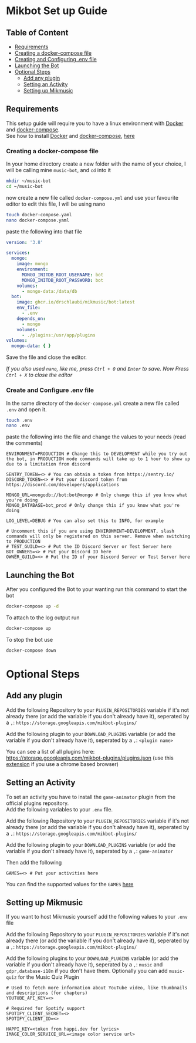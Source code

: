 # Mikbot Set up Guide

## Table of Content

- [Requirements](#requirements)
- [Creating a docker-compose file](#creating-a-docker-compose-file)
- [Creating and Configuring .env file](#create-and-configure-env-file)
- [Launching the Bot](#launching-the-bot)
- [Optional Steps](#optional-steps)
    - [Add any plugin](#add-any-plugin)
    - [Setting an Activity](#setting-an-activity)
    - [Setting up Mikmusic](#setting-up-mikmusic)

## Requirements

This setup guide will require you to have a linux environment with [Docker](https://www.docker.com/)
and [docker-compose](https://github.com/docker/compose). \
See how to install [Docker](https://www.docker.com/) and [docker-compose](https://github.com/docker/compose),
[here](https://docs.docker.com/engine/install/)

### Creating a docker-compose file

In your home directory create a new folder with the name of your choice, I will be calling mine `music-bot`, and `cd`
into it

```bash
mkdir ~/music-bot
cd ~/music-bot
```

now create a new file called `docker-compose.yml` and use your favourite editor to edit this file, I will be using nano

```bash
touch docker-compose.yaml
nano docker-compose.yaml
```

paste the following into that file

```yaml
version: '3.8'

services:
  mongo:
    image: mongo
    environment:
      MONGO_INITDB_ROOT_USERNAME: bot
      MONGO_INITDB_ROOT_PASSWORD: bot
    volumes:
      - mongo-data:/data/db
  bot:
    image: ghcr.io/drschlaubi/mikmusic/bot:latest
    env_file:
      - .env
    depends_on:
      - mongo
    volumes:
      - ./plugins:/usr/app/plugins
volumes:
  mongo-data: { }
```

Save the file and close the editor.

*If you also used `nano`, like me, press `Ctrl + O` and `Enter` to save. Now Press `Ctrl + X` to close the editor*

### Create and Configure .env file

In the same directory of the `docker-compose.yml` create a new file called `.env` and open it.

```bash
touch .env
nano .env
```

paste the following into the file and change the values to your needs (read the comments)

```env
ENVIRONMENT=PRODUCTION # Change this to DEVELOPMENT while you try out the bot, in PRODUCTION mode commands will take up to 1 hour to show up due to a limitation from discord

SENTRY_TOKEN=<> # You can obtain a token from https://sentry.io/
DISCORD_TOKEN=<> # Put your discord token from https://discord.com/developers/applications

MONGO_URL=mongodb://bot:bot@mongo # Only change this if you know what you're doing
MONGO_DATABASE=bot_prod # Only change this if you know what you're doing

LOG_LEVEL=DEBUG # You can also set this to INFO, for example

# Uncomment this if you are using ENVIRONMENT=DEVELOPMENT, slash commands will only be registered on this server. Remove when switching to PRODUCTION
# TEST_GUILD=<> # Put the ID Discord Server or Test Server here
BOT_OWNERS=<> # Put your Discord ID here
OWNER_GUILD=<> # Put the ID of your Discord Server or Test Server here
```

## Launching the Bot

After you configured the Bot to your wanting run this command to start the bot

```bash
docker-compose up -d
```

To attach to the log output run

```bash
docker-compose up
```

To stop the bot use

```bash
docker-compose down
```

# Optional Steps

## Add any plugin

Add the following Repository to your `PLUGIN_REPOSITORIES` variable if it's not already there (or add the variable if
you don't already have it), seperated by a `,`: `https://storage.googleapis.com/mikbot-plugins/`

Add the following plugin to your `DOWNLOAD_PLUGINS` variable (or add the variable if you don't already have it),
seperated by a `,`: `<plugin name>`

You can see a list of all plugins here: https://storage.googleapis.com/mikbot-plugins/plugins.json (use
this [extension](https://chrome.google.com/webstore/detail/jsonvue/chklaanhfefbnpoihckbnefhakgolnmc) if you use a chrome
based browser)

## Setting an Activity

To set an activity you have to install the `game-animator` plugin from the official plugins repository. \
Add the following variables to your `.env` file.

Add the following Repository to your `PLUGIN_REPOSITORIES` variable if it's not already there (or add the variable if
you don't already have it), seperated by a `,`: `https://storage.googleapis.com/mikbot-plugins/`

Add the following plugin to your `DOWNLOAD_PLUGINS` variable (or add the variable if you don't already have it),
seperated by a `,`: `game-animator`

Then add the following

```env
GAMES=<> # Put your activities here
```

You can find the supported values for
the `GAMES` [here](https://github.com/StckOverflw/mikbot/tree/main/core/game-animator)

## Setting up Mikmusic

If you want to host Mikmusic yourself add the following values to your `.env` file

Add the following Repository to your `PLUGIN_REPOSITORIES` variable if it's not already there (or add the variable if
you don't already have it), seperated by a `,`: `https://storage.googleapis.com/mikbot-plugins/`

Add the following plugins to your `DOWNLOAD_PLUGINS` variable (or add the variable if you don't already have it),
seperated by a `,`: `music` and `gdpr,database-i18n` if you don't have them. Optionally you can add `music-quiz` for the
Music Quiz Plugin

```env
# Used to fetch more information about YouTube video, like thumbnails and descriptions (for chapters)
YOUTUBE_API_KEY=<>

# Required for Spotify support
SPOTIFY_CLIENT_SECRET=<>
SPOTIFY_CLIENT_ID=<>

HAPPI_KEY=<token from happi.dev for lyrics>
IMAGE_COLOR_SERVICE_URL=<image color service url>
```
